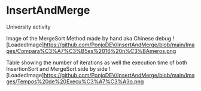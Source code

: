 # InsertAndMerge
University activity

Image of the MergeSort Method made by hand aka Chinese debug
![LoadedImage]https://github.com/PonjoDEV/InsertAndMerge/blob/main/Images/Compara%C3%A7%C3%B5es%2016%20n%C3%BAmeros.png

Table showing the number of iterations as well the execution time of both InsertionSort and MergeSort side by side
![LoadedImage]https://github.com/PonjoDEV/InsertAndMerge/blob/main/Images/Tempos%20de%20Execu%C3%A7%C3%A3o.png
